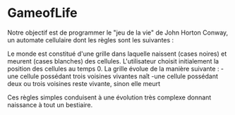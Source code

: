 # GameofLife

Notre objectif est de programmer le "jeu de la vie" de John Horton Conway,  un automate cellulaire dont les règles sont les suivantes :

Le monde est constitué d'une grille dans laquelle naissent (cases noires) et meurent (cases blanches) des cellules.
L'utilisateur choisit initialement la position des cellules au temps 0.
La grille évolue de la manière suivante :
-une cellule possédant trois voisines vivantes naît
-une cellule possédant deux ou trois voisines reste vivante, sinon elle meurt

Ces règles simples conduisent à une évolution très complexe donnant naissance à tout un bestiaire.
